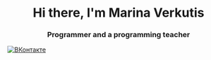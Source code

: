 <div id="header" align="center">
	<h1>Hi there, I'm Marina Verkutis</h1>
	<h3>Рrogrammer and a programming teacher</h3>
</div>
<a href="https://vk.com/marinaverkutis">
	<img src="https://img.shields.io/badge/Vk-blue?style=for-the-badge&logo=Vkn&logoColor=white" alt="ВКонтакте"/>
</a>
